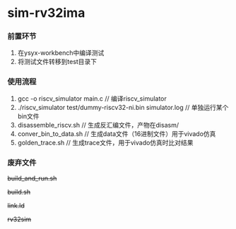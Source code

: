 # sim-rv32ima

### 前置环节

1. 在ysyx-workbench中编译测试
2. 将测试文件转移到test目录下

### 使用流程

1. gcc -o riscv_simulator main.c // 编译riscv_simulator
2. ./riscv_simulator test/dummy-riscv32-ni.bin  simulator.log // 单独运行某个bin文件
3. disassemble_riscv.sh // 生成反汇编文件，产物在disasm/
4. conver_bin_to_data.sh // 生成data文件（16进制文件）用于vivado仿真
5. golden_trace.sh // 生成trace文件，用于vivado仿真时比对结果

### 废弃文件

~~build_and_run.sh~~

~~build.sh~~

~~link.ld~~

~~rv32sim~~